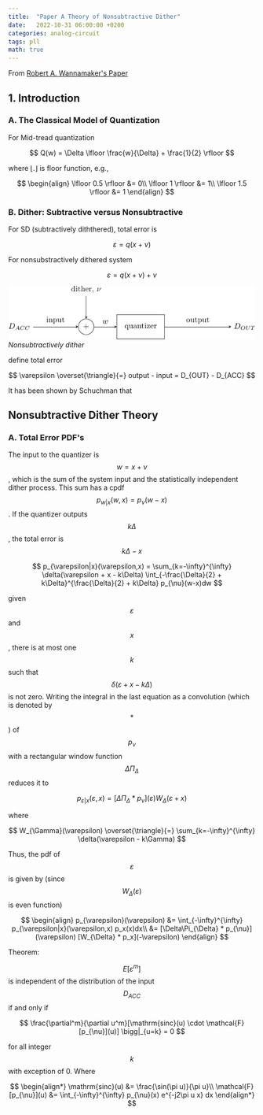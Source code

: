 ```yaml
---
title:  "Paper A Theory of Nonsubtractive Dither"
date:   2022-10-31 06:00:00 +0200
categories: analog-circuit
tags: pll
math: true
---
```


From [Robert A. Wannamaker's Paper](https://ieeexplore.ieee.org/abstract/document/823976)

## 1. Introduction

### A. The Classical Model of Quantization

For Mid-tread quantization

$$
Q(w) = \Delta \lfloor \frac{w}{\Delta} + \frac{1}{2} \rfloor
$$

where $\lfloor . \rfloor$ is floor function, e.g.,

$$
\begin{align}
\lfloor 0.5 \rfloor &= 0\\
\lfloor 1 \rfloor &= 1\\
\lfloor 1.5 \rfloor &= 1
\end{align}
$$

### B. Dither: Subtractive versus Nonsubtractive

For SD (subtractively diththered), total error is

$$
\varepsilon = q(x+\nu)
$$

For nonsubstractively dithered system

$$
\varepsilon = q(x+\nu) + \nu
$$

![Nonsubtractively dither](/assets/img/2022-10-31-paper-a-theory-of-dither/01.png)
_Nonsubtractively dither_

define total error

$$
\varepsilon \overset{\triangle}{=} output - input = D_{OUT} - D_{ACC}
$$

It has been shown by Schuchman that

## Nonsubtractive Dither Theory

### A. Total Error PDF's

The input to the quantizer is $$w=x+\nu$$, which is the sum of the system input and the statistically independent dither process.
This sum has a cpdf $$p_{w|x}(w,x) = p_{\nu}(w-x)$$.
If the quantizer outputs $$k\Delta$$, the total error is $$k\Delta - x$$

$$
p_{\varepsilon|x}(\varepsilon,x) = \sum_{k=-\infty}^{\infty} \delta(\varepsilon  + x - k\Delta) \int_{-\frac{\Delta}{2} + k\Delta}^{\frac{\Delta}{2} + k\Delta} p_{\nu}(w-x)dw
$$

given $$\varepsilon$$ and $$x$$, there is at most one $$k$$ such that $$\delta(\varepsilon + x - k \Delta)$$ is not zero.
Writing the integral in the last equation as a convolution (which is denoted by $$*$$) of $$p_{\nu}$$ with a rectangular window function $$\Delta \Pi_{\Delta}$$ reduces it to

$$
p_{\varepsilon|x}(\varepsilon,x) = [\Delta \Pi_{\Delta} * p_{\nu}](\varepsilon)W_{\Delta}(\varepsilon + x)
$$

where

$$
W_{\Gamma}(\varepsilon) \overset{\triangle}{=} \sum_{k=-\infty}^{\infty} \delta(\varepsilon - k\Gamma)
$$

Thus, the pdf of $$\varepsilon$$ is given by (since $$W_{\Delta}(\varepsilon)$$ is even function)

$$
\begin{align}
p_{\varepsilon}(\varepsilon) &= \int_{-\infty}^{\infty} p_{\varepsilon|x}(\varepsilon,x) p_x(x)dx\\
&= [\Delta\Pi_{\Delta} * p_{\nu}](\varepsilon) [W_{\Delta} * p_x](-\varepsilon)
\end{align}
$$



Theorem:

$$E[\varepsilon^m]$$ is independent of the distribution of the input $$D_{ACC}$$ if and only if


$$
\frac{\partial^m}{\partial u^m}[\mathrm{sinc}(u) \cdot \mathcal{F}[p_{\nu}](u)] \bigg|_{u=k} = 0
$$

for all integer $$k$$ with exception of 0. Where

$$
\begin{align*}
\mathrm{sinc}(u) &= \frac{\sin(\pi u)}{\pi u}\\
\mathcal{F}[p_{\nu}](u) &= \int_{-\infty}^{\infty} p_{\nu}(x) e^{-j2\pi u x} dx
\end{align*}
$$
